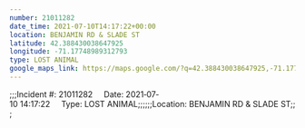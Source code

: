 ```yaml
---
number: 21011282
date_time: 2021-07-10T14:17:22+00:00
location: BENJAMIN RD & SLADE ST
latitude: 42.388430038647925
longitude: -71.17748989312793
type: LOST ANIMAL
google_maps_link: https://maps.google.com/?q=42.388430038647925,-71.17748989312793
---
```


;;;Incident #: 21011282     Date: 2021‐07‐10 14:17:22     Type: LOST ANIMAL;;;;;;Location: BENJAMIN RD & SLADE ST;;;
